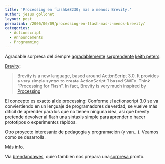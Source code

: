 ```yaml
---
title: 'Processing en flash&#8230; mas o menos: Brevity.'
author: jesus gollonet
layout: post
permalink: /2006/06/09/processing-en-flash-mas-o-menos-brevity/
categories:
  - Actionscript
  - Announcements
  - Programming
---
```

Agradable sorpresa del siempre [agradablemente][1] [sorprendente][2] [keith peters][3]: 

[Brevity][4]:

> Brevity is a new language, based around ActionScript 3.0. It provides a very simple syntax to create ActionScript 3 based SWFs. Think “Processing for Flash”. In fact, Brevity is very much inspired by [Processing][5]

El concepto es exacto al de processing: Conforme el actionscript 3.0 se va conviertiendo en un lenguaje de programadores de verdad, se vuelve más difícil de aprender para los que no tienen ninguna idea, así que brevity pretende devolver al flash una sintaxis simple para aprender o hacer prototipos o experimentos rápidos.

Otro proyecto interesante de pedagogía y programación (y van&#8230;). Veamos como se desarrolla.

[Más info][6].

Via [brendandawes][7], quien también nos prepara una [sorpresa ][8]pronto.

 [1]: http://www.bit-101.com/lab/ "El bit-101 lab: Experimentos actionscript de código abierto"
 [2]: http://www.amazon.com/gp/product/1590595181/sr=8-1/qid=1149834751/ref=pd_bbs_1/103-3357885-6332659?%5Fencoding=UTF8 "making things move: Excelente libro sobre animación con código"
 [3]: http://www.bit-101.com
 [4]: http://www.brvty.org/ "Putting the flash back in Flash."
 [5]: http://www.processing.org/
 [6]: http://www.brvty.org/doku.php?id=start
 [7]: http://www.brendandawes.com/mt/mt-comments.cgi?entry_id=194
 [8]: http://www.amazon.com/gp/product/0321429168/sr=8-1/qid=1149835492/ref=pd_bbs_1/103-3357885-6332659?%5Fencoding=UTF8 "Analog In, Digital Out : Brendan Dawes on Interaction Design"